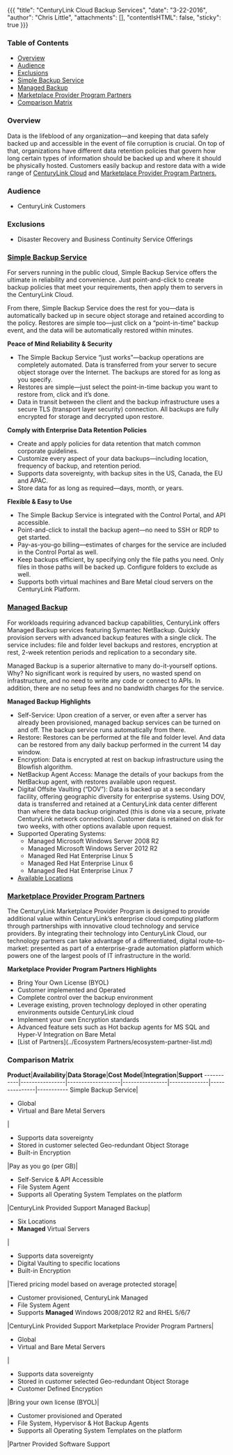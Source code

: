 {{{
  "title": "CenturyLink Cloud Backup Services",
  "date": "3-22-2016",
  "author": "Chris Little",
  "attachments": [],
  "contentIsHTML": false,
  "sticky": true
}}}

### Table of Contents

* [Overview](#overview)
* [Audience](#audience)
* [Exclusions](#exclusions)
* [Simple Backup Service](#simple-backup-service)
* [Managed Backup](#managed-backup)
* [Marketplace Provider Program Partners](#marketplace-provider-program-partners)
* [Comparison Matrix](#comparison-matrix)

### Overview
Data is the lifeblood of any organization—and keeping that data safely backed up and accessible in the event of file corruption is crucial. On top of that, organizations have different data retention policies that govern how long certain types of information should be backed up and where it should be physically hosted.  Customers easily backup and restore data with a wide range of [CenturyLink Cloud](//www.ctl.io) and [Marketplace Provider Program Partners.](//www.ctl.io/marketplace/program/)

### Audience
* CenturyLink Customers

### Exclusions
* Disaster Recovery and Business Continuity Service Offerings

### [Simple Backup Service](//www.ctl.io/simple-backup-service/)
For servers running in the public cloud, Simple Backup Service offers the ultimate in reliability and convenience. Just point-and-click to create backup policies that meet your requirements, then apply them to servers in the CenturyLink Cloud.

From there, Simple Backup Service does the rest for you—data is automatically backed up in secure object storage and retained according to the policy. Restores are simple too—just click on a “point-in-time” backup event, and the data will be automatically restored within minutes.

**Peace of Mind Reliability & Security**
* The Simple Backup Service “just works”—backup operations are completely automated. Data is transferred from your server to secure object storage over the Internet. The backups are stored for as long as you specify.
* Restores are simple—just select the point-in-time backup you want to restore from, click and it’s done.
* Data in transit between the client and the backup infrastructure uses a secure TLS (transport layer security) connection. All backups are fully encrypted for storage and decrypted upon restore.

**Comply with Enterprise Data Retention Policies**
* Create and apply policies for data retention that match common corporate guidelines.
* Customize every aspect of your data backups—including location, frequency of backup, and retention period.
* Supports data sovereignty, with backup sites in the US, Canada, the EU and APAC.
* Store data for as long as required—days, month, or years.

**Flexible & Easy to Use**
* The Simple Backup Service is integrated with the Control Portal, and API accessible.
* Point-and-click to install the backup agent—no need to SSH or RDP to get started.
* Pay-as-you-go billing—estimates of charges for the service are included in the Control Portal as well.
* Keep backups efficient, by specifying only the file paths you need. Only files in those paths will be backed up. Configure folders to exclude as well.
* Supports both virtual machines and Bare Metal cloud servers on the CenturyLink Platform.

### [Managed Backup](//www.ctl.io/managed-services/backup/)
For workloads requiring advanced backup capabilities, CenturyLink offers Managed Backup services featuring Symantec NetBackup. Quickly provision servers with advanced backup features with a single click. The service includes: file and folder level backups and restores, encryption at rest, 2-week retention periods and replication to a secondary site.

Managed Backup is a superior alternative to many do-it-yourself options. Why? No significant work is required by users, no wasted spend on infrastructure, and no need to write any code or connect to APIs. In addition, there are no setup fees and no bandwidth charges for the service.

**Managed Backup Highlights**
* Self-Service: Upon creation of a server, or even after a server has already been provisioned, managed backup services can be turned on and off. The backup service runs automatically from there.
* Restore: Restores can be performed at the file and folder level. And data can be restored from any daily backup performed in the current 14 day window.
* Encryption: Data is encrypted at rest on backup infrastructure using the Blowfish algorithm.
* NetBackup Agent Access: Manage the details of your backups from the NetBackup agent, with restores available upon request.
* Digital Offsite Vaulting (“DOV”): Data is backed up at a secondary facility, offering geographic diversity for enterprise systems. Using DOV, data is transferred and retained at a CenturyLink data center different than where the data backup originated (this is done via a secure, private CenturyLink network connection). Customer data is retained on disk for two weeks, with other options available upon request.
* Supported Operating Systems:
  * Managed Microsoft Windows Server 2008 R2
  * Managed Microsoft Windows Server 2012 R2
  * Managed Red Hat Enterprise Linux 5
  * Managed Red Hat Enterprise Linux 6
  * Managed Red Hat Enterprise Linux 7
* [Available Locations](../General/centuryLink-cloud-feature-availability-matrix.md)

### [Marketplace Provider Program Partners](//www.ctl.io/marketplace/program)
The CenturyLink Marketplace Provider Program is designed to provide additional value within CenturyLink’s enterprise cloud computing platform through partnerships with innovative cloud technology and service providers. By integrating their technology into CenturyLink Cloud, our technology partners can take advantage of a differentiated, digital route-to-market: presented as part of a enterprise-grade automation platform which powers one of the largest pools of IT infrastructure in the world.

**Marketplace Provider Program Partners Highlights**
* Bring Your Own License (BYOL)
* Customer implemented and Operated
* Complete control over the backup environment
* Leverage existing, proven technology deployed in other operating environments outside CenturyLink cloud
* Implement your own Encryption standards
* Advanced feature sets such as Hot backup agents for MS SQL and Hyper-V Integration on Bare Metal
* [List of Partners](../Ecosystem Partners/ecosystem-partner-list.md)

### Comparison Matrix

**Product**|**Availability**|**Data Storage**|**Cost Model**|**Integration**|**Support**
-----------|----------------|-------------------|----------------|--------------|---------------|-----------
Simple Backup Service|<ul><li>Global</li><li>Virtual and Bare Metal Servers</li></ul>|<ul><li>Supports data sovereignty</li><li>Stored in customer selected Geo-redundant Object Storage</li><li>Built-in Encryption</li></ul>|Pay as you go (per GB)|<ul><li>Self-Service & API Accessible</li><li>File System Agent</li><li>Supports all Operating System Templates on the platform</li></ul>|CenturyLink Provided Support
Managed Backup|<ul><li>Six Locations</li><li>**Managed** Virtual Servers</li></ul>|<ul><li>Supports data sovereignty</li><li>Digital Vaulting to specific locations</li><li>Built-in Encryption</li></ul>|Tiered pricing model based on average protected storage|<ul><li>Customer provisioned, CenturyLink Managed</li><li>File System Agent</li><li>Supports **Managed** Windows 2008/2012 R2 and RHEL 5/6/7</li></ul>|CenturyLink Provided Support
Marketplace Provider Program Partners|<ul><li>Global</li><li>Virtual and Bare Metal Servers</li></ul>|<ul><li>Supports data sovereignty</li><li>Stored in customer selected Geo-redundant Object Storage</li><li>Customer Defined Encryption</li></ul>|Bring your own license (BYOL)|<ul><li>Customer provisioned and Operated</li><li>File System, Hypervisor & Hot Backup Agents</li><li>Supports all Operating System Templates on the platform</li></ul>|Partner Provided Software Support

